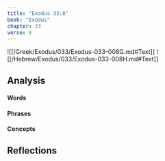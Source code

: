 ```yaml
---
title: "Exodus 33:8"
book: "Exodus"
chapter: 33
verse: 8
---
```

![[/Greek/Exodus/033/Exodus-033-008G.md#Text]]
![[/Hebrew/Exodus/033/Exodus-033-008H.md#Text]]

## Analysis

#### Words

#### Phrases

#### Concepts

## Reflections
